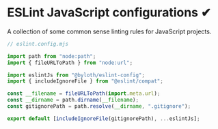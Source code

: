 # ESLint JavaScript configurations ✔

A collection of some common sense linting rules for JavaScript projects.

```js
// eslint.config.mjs

import path from "node:path";
import { fileURLToPath } from "node:url";

import eslintJs from "@byloth/eslint-config";
import { includeIgnoreFile } from "@eslint/compat";

const __filename = fileURLToPath(import.meta.url);
const __dirname = path.dirname(__filename);
const gitignorePath = path.resolve(__dirname, ".gitignore");

export default [includeIgnoreFile(gitignorePath), ...eslintJs];
```
